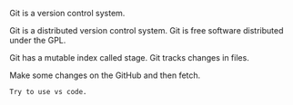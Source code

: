 Git is a version control system.

Git is a distributed version control system.
Git is free software distributed under the GPL.

Git has a mutable index called stage.
Git tracks changes in files.

Make some changes on the GitHub and then fetch.
    
    Try to use vs code.
    
